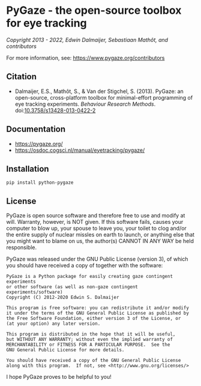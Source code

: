 # PyGaze - the open-source toolbox for eye tracking

*Copyright 2013 - 2022, Edwin Dalmaijer, Sebastiaan Mathôt, and contributors*

For more information, see: <https://www.pygaze.org/contributors>


## Citation

* Dalmaijer, E.S., Mathôt, S., & Van der Stigchel, S. (2013). PyGaze: an open-source, cross-platform toolbox for minimal-effort programming of eye tracking experiments. *Behaviour Research Methods*. doi:[10.3758/s13428-013-0422-2](http://link.springer.com/article/10.3758%2Fs13428-013-0422-2)


## Documentation

- <https://pygaze.org/>
- <https://osdoc.cogsci.nl/manual/eyetracking/pygaze/>


## Installation

```     
pip install python-pygaze
```


## License

PyGaze is open source software and therefore free to use and modify at will.
Warranty, however, is NOT given. If this software fails, causes your computer
to blow up, your spouse to leave you, your toilet to clog and/or the entire
supply of nuclear missles on earth to launch, or anything else that you might
want to blame on us, the author(s) CANNOT IN ANY WAY be held responsible.

PyGaze was released under the GNU Public License (version 3), of which you
should have received a copy of together with the software:

    PyGaze is a Python package for easily creating gaze contingent experiments
    or other software (as well as non-gaze contingent experiments/software)
    Copyright (C) 2012-2020 Edwin S. Dalmaijer

    This program is free software: you can redistribute it and/or modify
    it under the terms of the GNU General Public License as published by
    the Free Software Foundation, either version 3 of the License, or
    (at your option) any later version.

    This program is distributed in the hope that it will be useful,
    but WITHOUT ANY WARRANTY; without even the implied warranty of
    MERCHANTABILITY or FITNESS FOR A PARTICULAR PURPOSE.  See the
    GNU General Public License for more details.

    You should have received a copy of the GNU General Public License
    along with this program.  If not, see <http://www.gnu.org/licenses/>

I hope PyGaze proves to be helpful to you!
